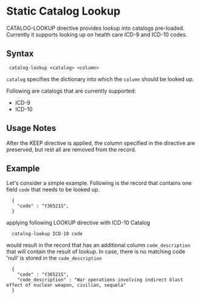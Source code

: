 # Static Catalog Lookup

CATALOG-LOOKUP directive provides lookup into catalogs pre-loaded. Currently it supports looking up
on health care ICD-9 and ICD-10 codes.

## Syntax

```
 catalog-lookup <catalog> <column>
```
```catalog``` specifies the dictionary into which the ```column``` should be looked up.

Following are catalogs that are currently supported:

* ICD-9
* ICD-10

## Usage Notes

After the KEEP directive is applied, the column specified in the directive are preserved, but rest all
are removed from the record.


## Example

Let's consider a simple example. Following is the record that contains
one field ```code``` that needs to be looked up.

```
  {
    "code" : "Y36521S",
  }
```

applying following LOOKUP directive with ICD-10 Catalog

```
  catalog-lookup ICD-10 code
```

would result in the record that has an additional column ```code_description```
that will contain the result of lookup. In case, there is no matching code 'null' is stored
in the ```code_description```

```
  {
    "code" : "Y36521S",
    "code_description" : "War operations involving indirect blast effect of nuclear weapon, civilian, sequela"
  }
```

